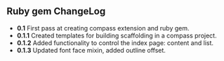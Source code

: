   ## Ruby gem ChangeLog 
* **0.1** First pass at creating compass extension and ruby gem.
* **0.1.1** Created templates for building scaffolding in a compass project.
* **0.1.2** Added functionality to control the index page: content and list. 
* **0.1.3** Updated font face mixin, added outline offset. 